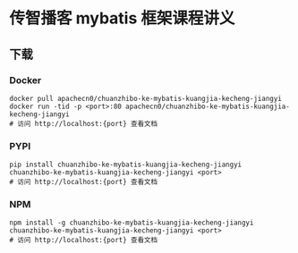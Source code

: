 # 传智播客 mybatis 框架课程讲义

## 下载

### Docker

```
docker pull apachecn0/chuanzhibo-ke-mybatis-kuangjia-kecheng-jiangyi
docker run -tid -p <port>:80 apachecn0/chuanzhibo-ke-mybatis-kuangjia-kecheng-jiangyi
# 访问 http://localhost:{port} 查看文档
```

### PYPI

```
pip install chuanzhibo-ke-mybatis-kuangjia-kecheng-jiangyi
chuanzhibo-ke-mybatis-kuangjia-kecheng-jiangyi <port>
# 访问 http://localhost:{port} 查看文档
```

### NPM

```
npm install -g chuanzhibo-ke-mybatis-kuangjia-kecheng-jiangyi
chuanzhibo-ke-mybatis-kuangjia-kecheng-jiangyi <port>
# 访问 http://localhost:{port} 查看文档
```